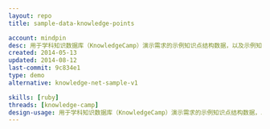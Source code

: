 ```yaml
---
layout: repo
title: sample-data-knowledge-points

account: mindpin
desc: 用于学科知识数据库（KnowledgeCamp）演示需求的示例知识点结构数据，以及示例知识点内容信息。
created: 2014-05-13
updated: 2014-08-12
last-commit: 9c834e1
type: demo
alternative: knowledge-net-sample-v1

skills: [ruby]
threads: [knowledge-camp]
design-usage: 用于学科知识数据库（KnowledgeCamp）演示需求的示例知识点结构数据，以及示例知识点内容信息。
---
```

